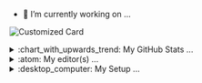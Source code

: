 - 🔭 I’m currently working on ...

![Customized Card](https://github-readme-stats-git-main-mahele.vercel.app/api/pin?username=mahelez&repo=toolwebsite&theme=transparent)



<details>
  <summary>:chart_with_upwards_trend: My GitHub Stats ...</summary>
  <br>
  
  <img align="center" alt="stats" src="https://github-readme-stats-git-main-mahele.vercel.app/api?username=mahelez&show_icons=true&theme=transparent"/>
  
  <img align="center" alt="stats" src="https://github-readme-stats-git-main-mahele.vercel.app/api/top-langs/?username=mahelez&layout=compact&theme=transparent"/>
  
</details>  




<details>
  <summary>:atom: My editor(s) ...</summary>
  <br>
  

  ![Visual Studio Code](https://custom-icon-badges.demolab.com/badge/Visual%20Studio%20Code-0078d7.svg?style=for-the-badge&logo=vsc&logoColor=white)
  ![IntelliJ IDEA](https://img.shields.io/badge/IntelliJ%20IDEA-000000.svg?style=for-the-badge&logo=intellij-idea&logoColor=white)

</details>



<details>
  
  <summary>:desktop_computer: My Setup ...</summary>
  <br>
  
  ![Windows](https://custom-icon-badges.demolab.com/badge/Windows-0078D6?style=for-the-badge&logo=windows11&logoColor=white)
  ![Fedora](https://img.shields.io/badge/Fedora-51A2DA?style=for-the-badge&logo=fedora&logoColor=white&logoSize=auto)
  >
  > Intel® Core™ i5-12400F
  >
  > Gigabyte GeForce RTX 3060 EAGLE OC
  >
  > Gigabyte B660 GAMING X DDR4
  >
  > Corsair Vengeance LPX 16GB (2x8GB) DDR4 3600MHz
  >
  > WD_BLACK SN850X 1TB | WD_BLACK SN770 1TB | Samsung SSD 840 EVO 120GB
  >
  > 2x LG Ultragear™ 27GP850P-B
  > 
  > Roccat Vulcan TKL Pro | Roccat Kain 100
  > 
  > FATfreq x HBB Deuce | Simgot EW200 | FiiO K11

</details>













<!--
**mahelez/mahelez** is a ✨ _special_ ✨ repository because its `README.md` (this file) appears on your GitHub profile.

Here are some ideas to get you started:

- 🔭 I’m currently working on ...
- 🌱 I’m currently learning ...
- 👯 I’m looking to collaborate on ...
- 🤔 I’m looking for help with ...
- 💬 Ask me about ...
- 📫 How to reach me: ...
- 😄 Pronouns: ...
- ⚡ Fun fact: ...
-->
